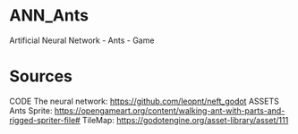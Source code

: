 # ANN_Ants
Artificial Neural Network - Ants - Game

# Sources
CODE
The neural network: https://github.com/leopnt/neft_godot
ASSETS
Ants Sprite: https://opengameart.org/content/walking-ant-with-parts-and-rigged-spriter-file#
TileMap: https://godotengine.org/asset-library/asset/111
